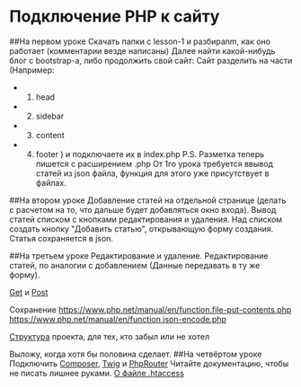 # Подключение PHP к сайту
##На первом уроке 
Скачать папки с lesson-1 и разбираnm, как оно работает (комментарии везде написаны)
Далее найти какой-нибудь блог с bootstrap-а, либо продолжить свой сайт:
  Сайт разделить на части (Например:
- 1. head
- 2. sidebar
- 3. content
- 4. footer )
  и подключаете их в index.php
P.S. Разметка теперь пишется с расширением .php
От 1го урока требуется ввывод статей из json файла, функция для этого уже присутствует в файлах.

##На втором уроке 
Добавление статей на отдельной странице (делать с расчетом на то, что дальше будет добавляться окно входа).
Вывод статей списком с кнопками редактирования и удаления. Над списком создать кнопку "Добавить статью", открывающую форму создания. Статья сохраняется в json.

##На третьем уроке
Редактирование и удаление. Редактирование статей, по аналогии с добавлением (Данные передавать в ту же форму).

[Get](https://www.php.net/manual/en/reserved.variables.get.php) и [Post](https://www.php.net/manual/en/reserved.variables.post.php)

Сохранение
https://www.php.net/manual/en/function.file-put-contents.php
https://www.php.net/manual/en/function.json-encode.php

[Структура](https://github.com/user-attachments/assets/ed09aede-eb2e-4f5e-bb41-f338585046ef
) проекта, для тех, кто забыл или не хотел

Выложу, когда хотя бы половина сделает.
##На четвёртом уроке
Подключить [Composer](https://getcomposer.org/), [Twig](https://getcomposer.org/) и [PhpRouter](https://github.com/miladrahimi/phprouter)
Читайте документацию, чтобы не писать лишнее руками.
[О файле .htaccess](https://www.nic.ru/help/fajl-htaccess-nastrojka-perenapravlenij-i-upravlenie-konfiguraciej-veb-servera_6793.html)
